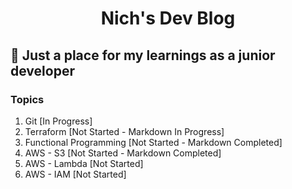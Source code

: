 <h1 align="center">
  Nich's Dev Blog
</h1>

## 🚀 Just a place for my learnings as a junior developer

### Topics

1. Git [In Progress]
2. Terraform [Not Started - Markdown In Progress]
3. Functional Programming [Not Started - Markdown Completed]
3. AWS - S3 [Not Started - Markdown Completed]
4. AWS - Lambda [Not Started]
5. AWS - IAM [Not Started]
